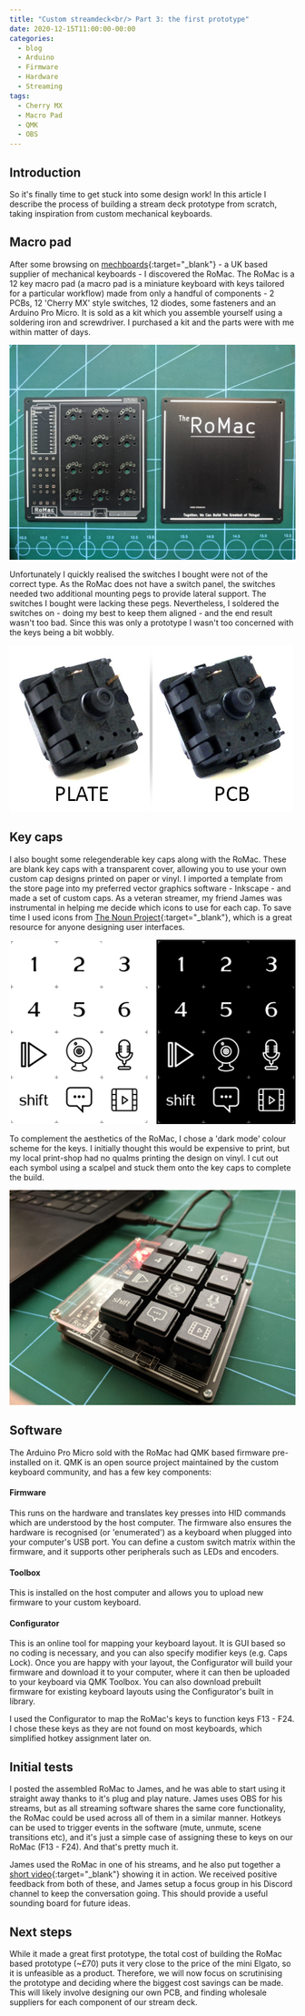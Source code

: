```yaml
---
title: "Custom streamdeck<br/> Part 3: the first prototype"
date: 2020-12-15T11:00:00-00:00
categories:
  - blog
  - Arduino
  - Firmware
  - Hardware
  - Streaming
tags:
  - Cherry MX
  - Macro Pad
  - QMK
  - OBS
---
```


## Introduction
So it's finally time to get stuck into some design work! In this article I describe the process of building a stream deck prototype from scratch, taking inspiration from custom mechanical keyboards.

## Macro pad
After some browsing on [mechboards](https://mechboards.co.uk/){:target="_blank"} - a UK based supplier of mechanical keyboards - I discovered the RoMac. The RoMac is a 12 key macro pad (a macro pad is a miniature keyboard with keys tailored for a particular workflow) made from only a handful of components - 2 PCBs, 12 'Cherry MX' style switches, 12 diodes, some fasteners and an Arduino Pro Micro. It is sold as a kit which you assemble yourself using a soldering iron and screwdriver. I purchased a kit and the parts were with me within matter of days.

![](/assets/images/romac.jpg)

Unfortunately I quickly realised the switches I bought were not of the correct type. As the RoMac does not have a switch panel, the switches needed two additional mounting pegs to provide lateral support. The switches I bought were lacking these pegs. Nevertheless, I soldered the switches on - doing my best to keep them aligned - and the end result wasn't too bad. Since this was only a prototype I wasn't too concerned with the keys being a bit wobbly.

![](/assets/images/plate_pcb.jpg)

## Key caps
I also bought some relegenderable key caps along with the RoMac. These are blank key caps with a transparent cover, allowing you to use your own custom cap designs printed on paper or vinyl. I imported a template from the store page into my preferred vector graphics software - Inkscape - and made a set of custom caps. As a veteran streamer, my friend James was instrumental in helping me decide which icons to use for each cap. To save time I used icons from [The Noun Project](https://thenounproject.com/){:target="_blank"}, which is a great resource for anyone designing user interfaces.

![](/assets/images/template2.png)

To complement the aesthetics of the RoMac, I chose a 'dark mode' colour scheme for the keys. I initially thought this would be expensive to print, but my local print-shop had no qualms printing the design on vinyl. I cut out each symbol using a scalpel and stuck them onto the key caps to complete the build.

![](/assets/images/prototype1.jpg)

## Software
The Arduino Pro Micro sold with the RoMac had QMK based firmware pre-installed on it. QMK is an open source project maintained by the custom keyboard community, and has a few key components:

#### Firmware
This runs on the hardware and translates key presses into HID commands which are understood by the host computer. The firmware also ensures the hardware is recognised (or 'enumerated') as a keyboard when plugged into your computer's USB port. You can define a custom switch matrix within the firmware, and it supports other peripherals such as LEDs and encoders.

#### Toolbox
This is installed on the host computer and allows you to upload new firmware to your custom keyboard.

#### Configurator
This is an online tool for mapping your keyboard layout. It is GUI based so no coding is necessary, and you can also specify modifier keys (e.g. Caps Lock). Once you are happy with your layout, the Configurator will build your firmware and download it to your computer, where it can then be uploaded to your keyboard via QMK Toolbox. You can also download prebuilt firmware for existing keyboard layouts using the Configurator's built in library.

I used the Configurator to map the RoMac's keys to function keys F13 - F24. I chose these keys as they are not found on most keyboards, which simplified hotkey assignment later on.

## Initial tests

I posted the assembled RoMac to James, and he was able to start using it straight away thanks to it's plug and play nature. James uses OBS for his streams, but as all streaming software shares the same core functionality, the RoMac could be used across all of them in a similar manner. Hotkeys can be used to trigger events in the software (mute, unmute, scene transitions etc), and it's just a simple case of assigning these to keys on our RoMac (F13 - F24). And that's pretty much it.

James used the RoMac in one of his streams, and he also put together a [short video](https://www.youtube.com/watch?v=ojow9IKbr1s){:target="_blank"} showing it in action. We received positive feedback from both of these, and James setup a focus group in his Discord channel to keep the conversation going. This should provide a useful sounding board for future ideas.

## Next steps
While it made a great first prototype, the total cost of building the RoMac based prototype (~£70) puts it very close to the price of the mini Elgato, so it is unfeasible as a product. Therefore, we will now focus on scrutinising the prototype and deciding where the biggest cost savings can be made. This will likely involve designing our own PCB, and finding wholesale suppliers for each component of our stream deck.

